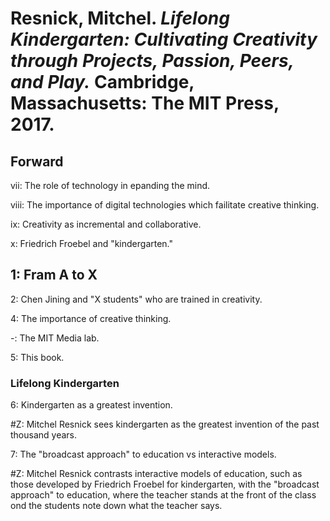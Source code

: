 # Resnick, Mitchel. *Lifelong Kindergarten: Cultivating Creativity through Projects, Passion, Peers, and Play.* Cambridge, Massachusetts: The MIT Press, 2017.  

## Forward  

vii: The role of technology in epanding the mind. 

viii: The importance of digital technologies which failitate creative thinking.  

ix: Creativity as incremental and collaborative.  

x: Friedrich Froebel and "kindergarten."  

## 1: Fram A to X  

2: Chen Jining and "X students" who are trained in creativity.  

4: The importance of creative thinking.  

-: The MIT Media lab.  

5: This book.  

### Lifelong Kindergarten  

6: Kindergarten as a greatest invention.  

#Z: Mitchel Resnick sees kindergarten as the greatest invention of the past thousand years.  

7: The "broadcast approach" to education vs interactive models.    

#Z: Mitchel Resnick contrasts interactive models of education, such as those developed by Friedrich Froebel for kindergarten, with the "broadcast approach" to education, where the teacher stands at the front of the class ond the students note down what the teacher says. 
